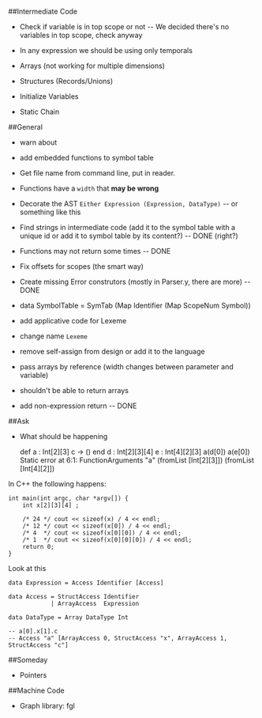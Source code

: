 ##Intermediate Code

* Check if variable is in top scope or not -- We decided there's no variables in top scope, check anyway

* In any expression we should be using only temporals

* Arrays (not working for multiple dimensions)
* Structures (Records/Unions)
* Initialize Variables

* Static Chain

##General

* warn about <stdin>
* add embedded functions to symbol table
* Get file name from command line, put in reader.
* Functions have a `width` that **may be wrong**
* Decorate the AST `Either Expression (Expression, DataType)` -- or something like this
* Find strings in intermediate code (add it to the symbol table with a unique id or add it to symbol table by its content?) -- DONE (right?)
* Functions may not return some times -- DONE
* Fix offsets for scopes (the smart way)
* Create missing Error construtors (mostly in Parser.y, there are more) -- DONE

* data SymbolTable = SymTab (Map Identifier (Map ScopeNum Symbol))
* add applicative code for Lexeme
* change name `Lexeme`

* remove self-assign from design or add it to the language

* pass arrays by reference (width changes between parameter and variable)

* shouldn't be able to return arrays
* add non-expression return -- DONE

##Ask

* What should be happening

    def a : Int[2][3] c -> ()
    end
    d : Int[2][3][4]
    e : Int[4][2][3]
    a(d[0])
    a(e[0])
    Static error at 6:1:
        FunctionArguments "a" (fromList [Int[2][3]]) (fromList [Int[4][2]])

In C++ the following happens:
    
    int main(int argc, char *argv[]) {
        int x[2][3][4] ;

        /* 24 */ cout << sizeof(x) / 4 << endl;
        /* 12 */ cout << sizeof(x[0]) / 4 << endl;
        /* 4  */ cout << sizeof(x[0][0]) / 4 << endl;
        /* 1  */ cout << sizeof(x[0][0][0]) / 4 << endl;
        return 0;
    }

Look at this

    data Expression = Access Identifier [Access]

    data Access = StructAccess Identifier
                | ArrayAccess  Expression

    data DataType = Array DataType Int

    -- a[0].x[1].c
    -- Access "a" [ArrayAccess 0, StructAccess "x", ArrayAccess 1, StructAccess "c"]

##Someday

* Pointers

##Machine Code

* Graph library: fgl
